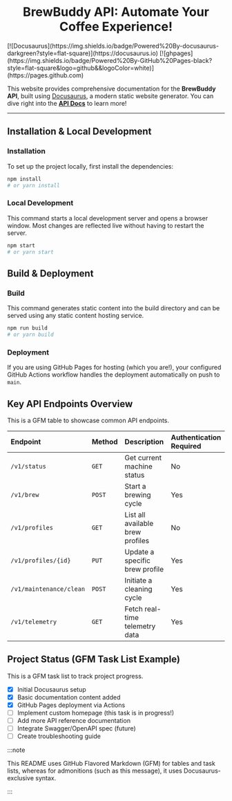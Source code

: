 <h1 align="center"> BrewBuddy API: Automate Your Coffee Experience! </h1>

<div style={{textAlign: 'center'}}>
  [![Docusaurus](https://img.shields.io/badge/Powered%20By-docusaurus-darkgreen?style=flat-square)](https://docusaurus.io) 
  [![ghpages](https://img.shields.io/badge/Powered%20By-GitHub%20Pages-black?style=flat-square&logo=github&&logoColor=white)](https://pages.github.com)
</div>

This website provides comprehensive documentation for the **BrewBuddy API**, built using [Docusaurus](https://docusaurus.io/), a modern static website generator. You can dive right into the **[API Docs](/docs/getting-started)** to learn more!

---

## Installation & Local Development

### Installation

To set up the project locally, first install the dependencies:

```bash
npm install
# or yarn install
```

### Local Development

This command starts a local development server and opens a browser window. Most changes are reflected live without having to restart the server.

```bash
npm start
# or yarn start
```

## Build & Deployment

### Build

This command generates static content into the build directory and can be served using any static content hosting service.

```bash
npm run build
# or yarn build
```

### Deployment

If you are using GitHub Pages for hosting (which you are!), your configured GitHub Actions workflow handles the deployment automatically on push to `main`.

## **Key API Endpoints Overview**

This is a GFM table to showcase common API endpoints.

| Endpoint                  | Method | Description                                     | Authentication Required |
| :------------------------ | :----- | :---------------------------------------------- | :---------------------- |
| `/v1/status`              | `GET`  | Get current machine status                      | No                      |
| `/v1/brew`                | `POST` | Start a brewing cycle                           | Yes                     |
| `/v1/profiles`            | `GET`  | List all available brew profiles                | No                      |
| `/v1/profiles/{id}`       | `PUT`  | Update a specific brew profile                  | Yes                     |
| `/v1/maintenance/clean`   | `POST` | Initiate a cleaning cycle                       | Yes                     |
| `/v1/telemetry`           | `GET`  | Fetch real-time telemetry data                  | Yes                     |

## **Project Status** (GFM Task List Example)

This is a GFM task list to track project progress.

- [x] Initial Docusaurus setup
- [x] Basic documentation content added
- [x] GitHub Pages deployment via Actions
- [ ] Implement custom homepage (this task is in progress!)
- [ ] Add more API reference documentation
- [ ] Integrate Swagger/OpenAPI spec (future)
- [ ] Create troubleshooting guide
  
:::note

This README uses GitHub Flavored Markdown (GFM) for tables and task lists, whereas for admonitions (such as this message), it uses Docusaurus-exclusive syntax. 

:::
